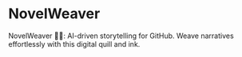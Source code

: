 # NovelWeaver
NovelWeaver 📜✨: AI-driven storytelling for GitHub. Weave narratives effortlessly with this digital quill and ink.
